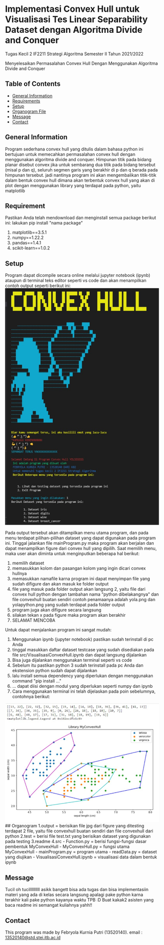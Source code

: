 # Implementasi Convex Hull untuk Visualisasi Tes Linear Separability Dataset dengan Algoritma Divide and Conquer
Tugas Kecil 2 IF2211 Strategi Algoritma Semester II Tahun 2021/2022

Menyelesaikan Permasalahan Convex Hull Dengan Menggunakan Algoritma Divide and Conquer

## Table of Contents
* [General Information](#general-information)
* [Requirements](#requirements)
* [Setup](#setup)
* [Organogram File](#organogram)
* [Message](#message)
* [Contact](#contact)

## General Information
  Program sederhana convex hull yang ditulis dalam bahasa python ini bertujuan untuk memecahkan
  permasalahan convex hull dengan menggunakan algoritma divide and conquer. Himpunan titik pada bidang planar disebut convex jika untuk sembarang dua titik pada bidang tersebut (misal p dan q), seluruh segmen garis yang berakhir di p dan q berada pada himpunan tersebut. jadi nantinya program
  ini akan mengembalikan titik-titik dalam bentuk convex hull dimana akan terbentuk convex hull yang
  akan di plot dengan menggunakan library yang terdapat pada  python, yaitu matplotlib

## Requirement
Pastikan Anda telah mendownload dan menginstall semua package berikut ini:
lakukan pip install "nama package"
1. matplotlib==3.5.1
2. numpy==1.22.2
3. pandas==1.4.1
4. scikit-learn==1.0.2

## Setup
Program dapat dicompile secara online melalui jupyter notebook (ipynb) ataupun di terminal teks editor seperti vs code dan akan menampilkan contoh output seperti berikut ini:
<img src="tampilanAwal.jpg" />

Pada output tersebut akan ditampilkan menu utama program, dan pada menu terdapat
pilihan-pilihan dataset yang dapat digunakan pada program ini. Tinggal jalankan
file mainProgram.py maka program akan berjalan dan dapat menampilkan figure dari convex hull yang dipilih. Saat memilih menu, maka user akan diminta untuk menginputkan beberapa hal berikut:
1. memilih dataset
2. memasukkan kolom dan pasangan kolom yang ingin dicari convex hullnya
3. memasukkan namafile karna program ini dapat menyimpan file yang sudah difigure
   dan akan masuk ke folder output
4. file yang masuk pada folder output akan langsung 2, yaitu file dari convex hull python dengan
   tambahan nama "python dibelakangnya" dan file convexhull buatan sendiri
   contoh penamaanya adalah yola.png dan yolapython.png yang sudah terdapat pada folder output
5. program juga akan difigure secara langsung
6. silakan tekan x pada figure maka program akan berakhir
7. SELAMAT MENCOBA

Untuk dapat menjalankan program ini sangat mudah:
1. Menggunakan ipynb (jupyter notebook) pastikan sudah terinstall di pc Anda
2. tinggal masukkan daftar dataset testcase yang sudah disediakan pada file
   src/VisualisasiConvexHull.ipynb dan dapat langsung dijalankan
3. Bisa juga dijalankan menggunakan terminal seperti vs code
4. Sebelum itu pastikan python 3 sudah terinstall pada pc Anda
   dan ekstension python sudah dapat dijalankan
5. lalu install semua dependency yang diperlukan dengan menggunakan command
   "pip install ..." 
6. ... dapat diisi dengan modul yang diperlukan seperti numpy dan ipynb
7. Cara menggunakan terminal ini telah dijelaskan pada poin sebelumnya, contohnya berikut:
<img src="output.jpg" />
## Organogram
1.output = berisikan file jpg dari figure yang ditesting 
  terdapat 2 file, yaitu file convexhull buatan sendiri dan file convexhull dari python
2.test = berisi file test.txt yang berisikan dataset yang digunakan pada testing
3.readme
4.src
 - Function.py = berisi fungsi-fungsi dasar pembentuk MyConvexHull
 - MyConvexHull.py = fungsi utama MyConvexHull
 - mainProgram.py = program utama
 - readData.py = dataset yang diujikan
 - VisualisasiConvexHull.ipynb = visualisasi data dalam bentuk ipynb
 
## Message
Tucil oh tucillllllllll
asikk bangett bisa ada tugas dan bisa implementasiin materi yang ada di kelas secara langsung
apalagi pake python karna terakhir kali pake python kayanya waktu TPB :D
Buat kakak2 asisten yang baca readme ini semangat kuliahnya yahh!!

## Contact
This program was made by Febryola Kurnia Putri (13520140).
email : 13520140@std.stei.itb.ac.id
